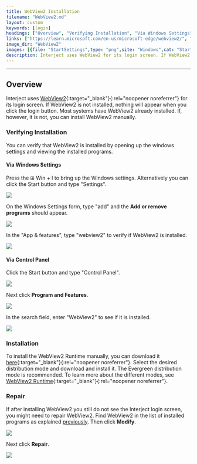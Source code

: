```yaml
---
title: WebView2 Installation
filename: "WebView2.md"
layout: custom
keywords: [login]
headings: ["Overview", "Verifying Installation", "Via Windows Settings", "Via Control Panel", "Installation", "Repair"]
links: ["https://learn.microsoft.com/en-us/microsoft-edge/webview2/", "https://developer.microsoft.com/en-us/microsoft-edge/webview2/", "https://learn.microsoft.com/en-us/microsoft-edge/webview2/concepts/distribution"]
image_dir: "WebView2"
images: [{file: "StartSettings",type: "png",site: "Windows",cat: "Start Menu",sub: "",report: "",ribbon: "",config: ""},{file: "AddOrRemovePrograms",type: "png",site: "Windows",cat: "Settings",sub: "",report: "",ribbon: "",config: ""},{file: "WebView2Installed",type: "png",site: "Windows",cat: "Apps & features",sub: "",report: "",ribbon: "",config: ""},{file: "StartControlPanel",type: "png",site: "Windows",cat: "Start Menu",sub: "",report: "",ribbon: "",config: ""},{file: "ProgramsAndFeatures",type: "png",site: "Windows",cat: "Control Panel",sub: "",report: "",ribbon: "",config: ""},{file: "WebView2InstalledControlPanel",type: "png",site: "Windows",cat: "Programs and Features",sub: "",report: "",ribbon: "",config: ""},{file: "ModifyWebView2",type: "png",site: "Windows",cat: "Apps & features",sub: "",report: "",ribbon: "",config: ""},{file: "RepairWebView2",type: "png",site: "Windows",cat: "Repair",sub: "",report: "",ribbon: "",config: ""}]
description: Interject uses WebView2 for its login screen. If WebView2 is not installed, nothing will appear when you click the login button. Most systems have WebView2 already installed. If, however, it is not, you can install WebView2 manually.
---
```

* * *

## Overview

Interject uses [WebView2](https://learn.microsoft.com/en-us/microsoft-edge/webview2/){:target="_blank"}{:rel="noopener noreferrer"} for its login screen. If WebView2 is not installed, nothing will appear when you click the login button. Most systems have WebView2 already installed. If, however, it is not, you can install WebView2 manually.

### Verifying Installation

You can verify that WebView2 is installed by opening up the windows settings and viewing the installed programs.

#### Via Windows Settings

Press the ⊞ Win + I to bring up the Windows settings. Alternatively you can click the Start button and type "Settings".

![](/images/WebView2/StartSettings.png)
<br>

On the Windows Settings form, type "add" and the **Add or remove programs** should appear.

![](/images/WebView2/AddOrRemovePrograms.png)
<br>

In the "App & features", type "webview2" to verify if WebView2 is installed.

![](/images/WebView2/WebView2Installed.png)
<br>

#### Via Control Panel

Click the Start button and type "Control Panel".

![](/images/WebView2/StartControlPanel.png)
<br>

Next click **Program and Features**.

![](/images/WebView2/ProgramsAndFeatures.png)
<br>

In the search field, enter "WebView2" to see if it is installed.

![](/images/WebView2/WebView2InstalledControlPanel.png)
<br>

### Installation

To install the WebView2 Runtime manually, you can download it [here](https://developer.microsoft.com/en-us/microsoft-edge/webview2/){:target="_blank"}{:rel="noopener noreferrer"}. Select the desired distribution mode and download and install it. The Evergreen distribution mode is recommended. To learn more about the different modes, see [WebView2 Runtime](https://learn.microsoft.com/en-us/microsoft-edge/webview2/concepts/distribution){:target="_blank"}{:rel="noopener noreferrer"}.

### Repair

If after installing WebView2 you still do not see the Interject login screen, you might need to repair WebView2. Find WebView2 in the list of installed programs as explained [previously](#verifying-installation). Then click **Modify**.

![](/images/WebView2/ModifyWebView2.png)
<br>

Next click **Repair**.

![](/images/WebView2/RepairWebView2.png)
<br>
